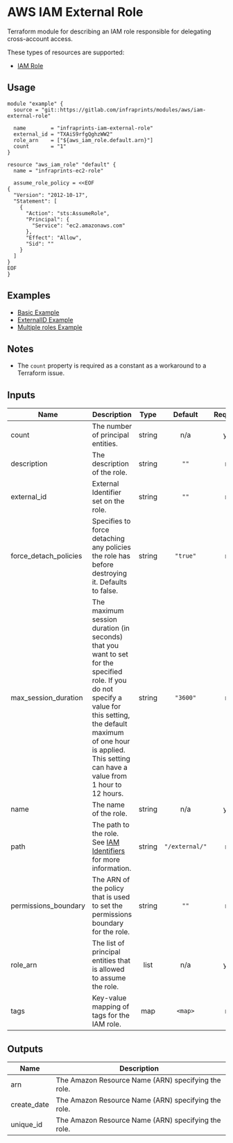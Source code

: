 # AWS IAM External Role

Terraform module for describing an IAM role responsible for delegating cross-account access.

These types of resources are supported:

- [IAM Role](https://www.terraform.io/docs/providers/aws/r/iam_role.html)

## Usage

```hcl
module "example" {
  source = "git::https://gitlab.com/infraprints/modules/aws/iam-external-role"

  name        = "infraprints-iam-external-role"
  external_id = "TXAiS9rfgQghzWW2"
  role_arn    = ["${aws_iam_role.default.arn}"]
  count       = "1"
}

resource "aws_iam_role" "default" {
  name = "infraprints-ec2-role"

  assume_role_policy = <<EOF
{
  "Version": "2012-10-17",
  "Statement": [
    {
      "Action": "sts:AssumeRole",
      "Principal": {
        "Service": "ec2.amazonaws.com"
      },
      "Effect": "Allow",
      "Sid": ""
    }
  ]
}
EOF
}
```

## Examples

- [Basic Example](examples/basic)
- [ExternalID Example](examples/external)
- [Multiple roles Example](examples/multiple)

## Notes

- The `count` property is required as a constant as a workaround to a Terraform issue.

## Inputs

| Name | Description | Type | Default | Required |
|------|-------------|:----:|:-----:|:-----:|
| count | The number of principal entities. | string | n/a | yes |
| description | The description of the role. | string | `""` | no |
| external\_id | External Identifier set on the role. | string | `""` | no |
| force\_detach\_policies | Specifies to force detaching any policies the role has before destroying it. Defaults to false. | string | `"true"` | no |
| max\_session\_duration | The maximum session duration (in seconds) that you want to set for the specified role. If you do not specify a value for this setting, the default maximum of one hour is applied. This setting can have a value from 1 hour to 12 hours. | string | `"3600"` | no |
| name | The name of the role. | string | n/a | yes |
| path | The path to the role. See [IAM Identifiers](https://docs.aws.amazon.com/IAM/latest/UserGuide/Using_Identifiers.html) for more information. | string | `"/external/"` | no |
| permissions\_boundary | The ARN of the policy that is used to set the permissions boundary for the role. | string | `""` | no |
| role\_arn | The list of principal entities that is allowed to assume the role. | list | n/a | yes |
| tags | Key-value mapping of tags for the IAM role. | map | `<map>` | no |

## Outputs

| Name | Description |
|------|-------------|
| arn | The Amazon Resource Name (ARN) specifying the role. |
| create\_date | The Amazon Resource Name (ARN) specifying the role. |
| unique\_id | The Amazon Resource Name (ARN) specifying the role. |

